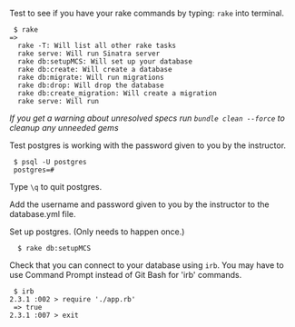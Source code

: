 Test to see if you have your rake commands by typing: `rake` into terminal.

```
 $ rake
=>
  rake -T: Will list all other rake tasks
  rake serve: Will run Sinatra server
  rake db:setupMCS: Will set up your database
  rake db:create: Will create a database
  rake db:migrate: Will run migrations
  rake db:drop: Will drop the database
  rake db:create_migration: Will create a migration
  rake serve: Will run
```
*If you get a warning about unresolved specs run `bundle clean --force` to cleanup any unneeded gems*

Test postgres is working with the password given to you by the instructor.

```
 $ psql -U postgres
 postgres=#

```

Type `\q` to quit postgres.

Add the username and password given to you by the instructor to the database.yml file.

Set up postgres. (Only needs to happen once.)

```
  $ rake db:setupMCS
```


Check that you can connect to your database using `irb`.  You may have to use Command Prompt instead of Git Bash for 'irb' commands.

```
 $ irb
2.3.1 :002 > require './app.rb'
 => true
2.3.1 :007 > exit
```
